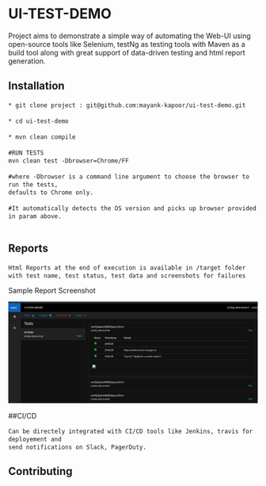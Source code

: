 # UI-TEST-DEMO

Project aims to demonstrate a simple way of automating the Web-UI using open-source tools like Selenium, testNg as testing tools with Maven as a build tool along with great support of data-driven testing and html report generation.


## Installation
 ```
* git clone project : git@github.com:mayank-kapoor/ui-test-demo.git

* cd ui-test-demo

* mvn clean compile

#RUN TESTS
mvn clean test -Dbrowser=Chrome/FF

#where -Dbrowser is a command line argument to choose the browser to run the tests, 
defaults to Chrome only.

#It automatically detects the OS version and picks up browser provided in param above.


```
## Reports
```
Html Reports at the end of execution is available in /target folder 
with test name, test status, test data and screenshots for failures
```

Sample Report Screenshot

![alt text](./img/example-report/sample-report.png?raw=true "Sample Report")


##CI/CD
```
Can be directely integrated with CI/CD tools like Jenkins, travis for deployement and 
send notifications on Slack, PagerDuty.

```


 

## Contributing

```Pull requests and feedbacks are welcome.Please make sure to update tests as appropriate.
```
